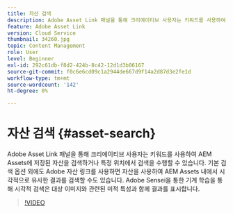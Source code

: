 ```yaml
---
title: 자산 검색
description: Adobe Asset Link 패널을 통해 크리에이티브 사용자는 키워드를 사용하여 AEM Assets에 저장된 자산을 검색하거나 특정 위치에서 검색을 수행할 수 있습니다. 기본 검색 옵션 외에도 Adobe 자산 링크를 사용하면 자산을 사용하여 AEM Assets 내에서 시각적으로 유사한 결과를 검색할 수도 있습니다. Adobe Sensei을 통한 기계 학습을 통해 시각적 검색은 대상 이미지와 관련된 미적 특성과 함께 결과를 표시합니다.
feature: Adobe Asset Link
version: Cloud Service
thumbnail: 34260.jpg
topic: Content Management
role: User
level: Beginner
exl-id: 292c61db-f8d2-424b-8c42-12d1d3b06167
source-git-commit: f0c6e6cd09c1a2944de667d9f14a2d87d3e2fe1d
workflow-type: tm+mt
source-wordcount: '142'
ht-degree: 0%

---
```


# 자산 검색 {#asset-search}

Adobe Asset Link 패널을 통해 크리에이티브 사용자는 키워드를 사용하여 AEM Assets에 저장된 자산을 검색하거나 특정 위치에서 검색을 수행할 수 있습니다. 기본 검색 옵션 외에도 Adobe 자산 링크를 사용하면 자산을 사용하여 AEM Assets 내에서 시각적으로 유사한 결과를 검색할 수도 있습니다. Adobe Sensei을 통한 기계 학습을 통해 시각적 검색은 대상 이미지와 관련된 미적 특성과 함께 결과를 표시합니다.

>[!VIDEO](https://video.tv.adobe.com/v/34260/?quality=12)
